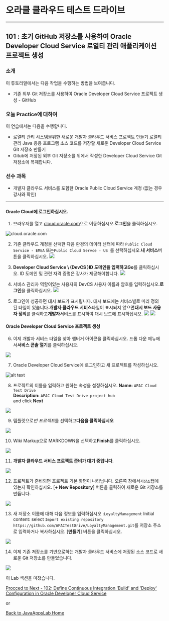 # 오라클 클라우드 테스트 드라이브 #
-----
## 101 : 초기 GitHub 저장소를 사용하여 Oracle Developer Cloud Service 로열티 관리 애플리케이션 프로젝트 생성 ##


### 소개 ###
이 튜토리얼에서는 다음 작업을 수행하는 방법을 보여줍니다. 
- 기존 외부 Git 저장소를 사용하여 Oracle Developer Cloud Service 프로젝트 생성 - GitHub 

### 오늘 Practice에 대하여 ###
이 연습에서는 다음을 수행합니다. 
- 로열티 관리 시스템을위한 새로운 개발자 클라우드 서비스 프로젝트 만들기 
로열티 관리 Java 응용 프로그램 소스 코드를 저장할 새로운 Developer Cloud Service Git 저장소 만들기 
- Gitub에 저장된 외부 Git 저장소를 위에서 작성한 Developer Cloud Service Git 저장소에 복제합니다. 

### 선수 과목 ###

- 개발자 클라우드 서비스를 포함한 Oracle Public Cloud Service 계정 (없는 경우 강사와 확인) 

----


#### Oracle Cloud에 로그인하십시오. 

1. 브라우저를 열고 [cloud.oracle.com](https://cloud.oracle.com)으로 이동하십시오.**로그인**을 클릭하십시오. 

![cloud.oracle.com](images/sign-in/sign.01.cloud.oracle.com.png)


2. 기존 클라우드 계정을 선택한 다음 환경의 데이터 센터에 따라 `Public Cloud Service - EMEA` 또는`Public Cloud Servce - US `를 선택하십시오.**내 서비스**버튼을 클릭하십시오. 
![](images/sign-in/sign.02.select.datacenter1.png)


3. **Developer Cloud Service \ (DevCS \)**ID 도메인을 입력하고**Go**를 클릭하십시오. ID 도메인 및 관련 자격 증명은 강사가 제공해야합니다. 
![](images/sign-in/sign.03.identity.domain.png)


4. 서비스 관리자 역할이있는 사용자의 DevCS 사용자 이름과 암호를 입력하십시오.**로그인**을 클릭하십시오. 
![](images/sign-in/sign.04.credentials.png)


5. 로그인이 성공하면 대시 보드가 표시됩니다. 대시 보드에는 서비스별로 미리 정의 된 타일이 있습니다.**개발자 클라우드 서비스**타일이 표시되지 않으면**대시 보드 사용자 정의**를 클릭하고**개발자**서비스를 표시하여 대시 보드에 표시하십시오. 
![](images/sign-in/sign.05.dashboard.new.png)
![](images/sign-in/sign.06.customize.png)


#### Oracle Developer Cloud Service 프로젝트 생성 

6. 이제 개발자 서비스 타일을 찾아 햄버거 아이콘을 클릭하십시오. 드롭 다운 메뉴에서**서비스 콘솔 열기**를 클릭하십시오. 

![](images/101/01.dashboard.new.png)


7. Oracle Developer Cloud Service에 로그인하고 새 프로젝트를 작성하십시오. 

![alt text](images/101/02.new.project.png)


8. 프로젝트의 이름을 입력하고 원하는 속성을 설정하십시오. 
	**Name:** `APAC Cloud Test Drive`   
	**Description:** `APAC Cloud Test Drive project hub`   
	and click **Next**


![](images/101/02.new.project.detail.png)


9. 템플릿으로*빈 프로젝트*를 선택하고**다음을 클릭하십시오**

![](images/101/03.emptyproject.png)


10. Wiki Markup으로 MARKDOWN을 선택하고**Finish**를 클릭하십시오. 

![](images/101/04.finish.png)


11. **개발자 클라우드 서비스 프로젝트 준비가 대기 중입니다**. 

![](images/101/05.wait.png)


12. 프로젝트가 준비되면 프로젝트 기본 화면이 나타납니다. 오른쪽 창에서`저장소`탭에 있는지 확인하십시오. [**+ New Repository**] 버튼을 클릭하여 새로운 Git 저장소를 만듭니다. 

![](images/101/06.newrepo.png)


13. 새 저장소 이름에 대해 다음 정보를 입력하십시오 :`LoyaltyManagement` 
	 Initial content: select `Import existing repository`   
`https://github.com/APACTestDrive/LoyaltyManagement.git`를 저장소 주소로 입력하거나 복사하십시오. [**만들기**] 버튼을 클릭하십시오. 

![](images/101/07.repoinfo.png)


14. 이제 기존 저장소를 기반으로하는 개발자 클라우드 서비스에 저장된 소스 코드로 새로운 Git 저장소를 만들었습니다. 

![](images/101/08.repocreated.png)



이 Lab 섹션을 마쳤습니다. 

[Procced to Next - 102: Define Continuous Integration 'Build' and 'Deploy' Configuration in Oracle Developer Cloud Service](102-JavaAppsLab.md)

or

[Back to JavaAppsLab Home](README.md)
